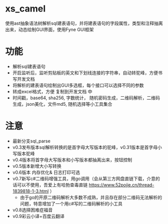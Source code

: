 # xs_camel

使用ast抽象语法树解析sql建表语句，并将建表语句的字段属性，类型和注释抽离出来，动态绘制GUI界面，使用Fyne GUI框架

# 功能
- 解析sql建表语句
- 开启监听后，监听剪贴板的英文和下划线连接的字符串，自动转驼峰，方便书写开发文档
- 将解析的建表语句绘制出GUI多选框，每个接口可以选择不同的参数
- 转成excel格式，方便 复制到开发文档 中
- 时间戳，base64, sha256, 字数统计， 随机密码生成，二维码解析，二维码生成，json美化，文件md5, 随机选择等小工具集合


# 注意
- 最新分支sql_parse
- v0.3发布版本sql解析转换的是首字母大写版本的驼峰，v0.31版本是首字母小写版本驼峰
- v0.4版本将首字母大写版本和小写版本都抽离出来，按钮控制
- v0.5版本新增大小写转换
- v0.6版本 内存优化& 日志打印可选
- v0.7新写c#二维码增强工具，用go调用（会从第三方网盘直链下载，介意的话可以不使用，吾爱上有哈勃查毒直链 https://www.52pojie.cn/thread-1839818-1-3.html         ）
  -  由于go的开原二维码解析大多数不成熟，并且存在部分二维码无法解析的问题，特意增加了一个用c#写的二维码解析的小工具 
- v0.8选择困难症福音
- v0.9彩云小译+百度云翻译

